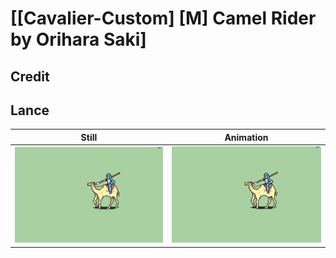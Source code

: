 # [\[Cavalier-Custom\] \[M\] Camel Rider by Orihara Saki]

## Credit


	
## Lance

| Still | Animation |
| :---: | :-------: |
| ![Lance still](./Lance_000.png) | ![Lance animation](./Lance.gif) |
